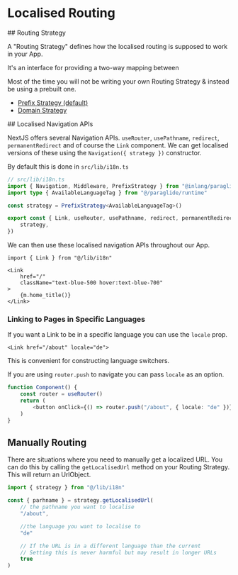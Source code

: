 # Localised Routing

## Routing Strategy

A "Routing Strategy" defines how the localised routing is supposed to work in your App. 

It's an interface for providing a two-way mapping between 
 
Most of the time you will not be writing your own Routing Strategy & instead be using a prebuilt one.

- [Prefix Strategy (default)](prefix-strategy)
- [Domain Strategy](domain-strategy)

## Localised Navigation APIs

NextJS offers several Navigation APIs. `useRouter`, `usePathname`, `redirect`, `permanentRedirect` and of course the `Link` component. We can get localised versions of these using the `Navigation({ strategy })` constructor.

By default this is done in `src/lib/i18n.ts`

```ts
// src/lib/i18n.ts
import { Navigation, Middleware, PrefixStrategy } from "@inlang/paraglide-next"
import type { AvailableLanguageTag } from "@/paraglide/runtime"

const strategy = PrefixStrategy<AvailableLanguageTag>()

export const { Link, useRouter, usePathname, redirect, permanentRedirect } = Navigation({
    strategy,
})
```

We can then use these localised navigation APIs throughout our App.

```tsx
import { Link } from "@/lib/i18n"

<Link
    href="/"
    className="text-blue-500 hover:text-blue-700"
>
    {m.home_title()}
</Link>
```

### Linking to Pages in Specific Languages

If you want a Link to be in a specific language you can use the `locale` prop.

```tsx
<Link href="/about" locale="de">
```

This is convenient for constructing language switchers.

If you are using `router.push` to navigate you can pass `locale` as an option.

```ts
function Component() {
	const router = useRouter()
	return (
		<button onClick={() => router.push("/about", { locale: "de" })}>Go to German About page</button>
	)
}
```


## Manually Routing

There are situations where you need to manually get a localized URL. You can do this by calling the `getLocalisedUrl` method on your Routing Strategy. This will return an UrlObject.

```ts
import { strategy } from "@/lib/i18n"

const { parhname } = strategy.getLocalisedUrl(
    // the pathname you want to localise
    "/about", 

    //the language you want to localise to
    "de"

    // If the URL is in a different language than the current
    // Setting this is never harmful but may result in longer URLs
    true 
)
```